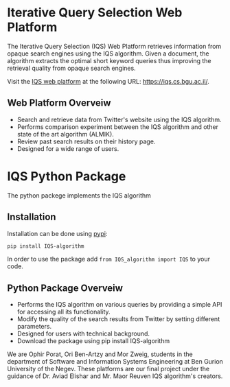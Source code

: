 

# Iterative Query Selection Web Platform

The Iterative Query Selection (IQS) Web Platform retrieves information from opaque search engines using the IQS algorithm.
Given a document, the algorithm extracts the optimal short keyword queries thus improving the retrieval quality from opaque search engines.

Visit the [IQS web platform](https://iqs.cs.bgu.ac.il/) at the following URL: https://iqs.cs.bgu.ac.il/.

## Web Platform Overveiw

* Search and retrieve data from Twitter's website using the IQS algorithm.
* Performs comparison experiment between the IQS algorithm and other state of the art algorithm (ALMIK).
* Review past search results on their history page.
* Designed for a wide range of users.

# IQS Python Package

The python packege implements the IQS algorithm 

## Installation

Installation can be done using [pypi](https://pypi.org/project/IQS-algorithm/):

```bash
pip install IQS-algorithm
```
In order to use the package add `from IQS_algorithm import IQS` to your code.

## Python Package Overveiw

* Performs the IQS algorithm on various queries by providing a simple API for accessing all its functionality.
* Modify the quality of the search results from Twitter by setting different parameters. 
* Designed for users with technical background.
* Download the package using pip install IQS-algorithm

We are Ophir Porat, Ori Ben-Artzy and Mor Zweig, students in the department of Software and Information Systems Engineering at Ben Gurion University of the Negev. These platforms are our final project under the guidance of Dr. Aviad Elishar and Mr. Maor Reuven IQS algorithm's creators.
